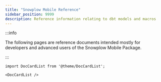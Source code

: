 ```yaml
---
title: "Snowplow Mobile Reference"
sidebar_position: 9999
description: Reference information relating to dbt models and macros
---
```


:::info

The following pages are reference documents intended mostly for developers and advanced users of the Snowplow Mobile Package.

:::

```mdx-code-block
import DocCardList from '@theme/DocCardList';

<DocCardList />
```
